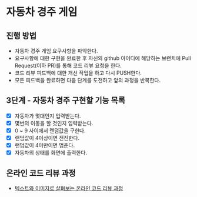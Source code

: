 # 자동차 경주 게임
## 진행 방법
* 자동차 경주 게임 요구사항을 파악한다.
* 요구사항에 대한 구현을 완료한 후 자신의 github 아이디에 해당하는 브랜치에 Pull Request(이하 PR)를 통해 코드 리뷰 요청을 한다.
* 코드 리뷰 피드백에 대한 개선 작업을 하고 다시 PUSH한다.
* 모든 피드백을 완료하면 다음 단계를 도전하고 앞의 과정을 반복한다.

## 3단계 - 자동차 경주 구현할 기능 목록
-[x] 자동차가 몇대인지 입력받는다. 
-[x] 몇번의 이동을 할 것인지 입력받는다.
-[x] 0 ~ 9 사이에서 랜덤값을 구한다.
-[x] 랜덤값이 4이상이면 전진한다.
-[x] 랜덤값이 4미만이면 멈춘다.
-[x] 자동차의 상태를 화면에 출력한다.

## 온라인 코드 리뷰 과정
* [텍스트와 이미지로 살펴보는 온라인 코드 리뷰 과정](https://github.com/next-step/nextstep-docs/tree/master/codereview)